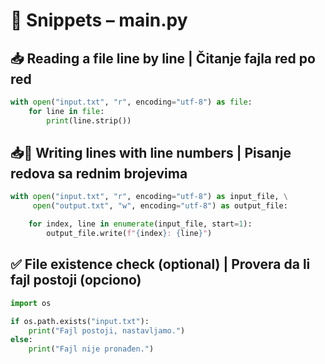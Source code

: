 # 📌 Snippets – main.py

## 📥 Reading a file line by line | Čitanje fajla red po red

```python
with open("input.txt", "r", encoding="utf-8") as file:
    for line in file:
        print(line.strip())
```

## 📥🔢 Writing lines with line numbers | Pisanje redova sa rednim brojevima

```python
with open("input.txt", "r", encoding="utf-8") as input_file, \
     open("output.txt", "w", encoding="utf-8") as output_file:

    for index, line in enumerate(input_file, start=1):
        output_file.write(f"{index}: {line}")
```

## ✅ File existence check (optional) | Provera da li fajl postoji (opciono)

```python
import os

if os.path.exists("input.txt"):
    print("Fajl postoji, nastavljamo.")
else:
    print("Fajl nije pronađen.")
```
